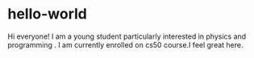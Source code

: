 # hello-world

Hi everyone!
I am a young student particularly interested in physics and programming .
I am currently enrolled on cs50 course.I feel great here.
